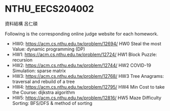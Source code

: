 # NTHU_EECS204002
資料結構 呂仁碩

Following is the corresponding online judge website for each homework. 
- HW0: https://acm.cs.nthu.edu.tw/problem/12694/ 
 HW0 Steal the most Value: dynamic programming (DP)
- HW1: https://acm.cs.nthu.edu.tw/problem/12724/
 HW1 Block Puzzle: recursion
- HW2: https://acm.cs.nthu.edu.tw/problem/12744/
 HW2 COVID-19 Simulation: sparse matrix
- HW3: https://acm.cs.nthu.edu.tw/problem/12768/
 HW3 Tree Anagrams: traversal and rebuild of a tree
- HW4: https://acm.cs.nthu.edu.tw/problem/12795/
 HW4 Min Cost to take the Course: dijkstra algorithm
- HW5: https://acm.cs.nthu.edu.tw/problem/12816/
 HW5 Maze Difficulty Sorting: BFS/DFS & method of sorting
